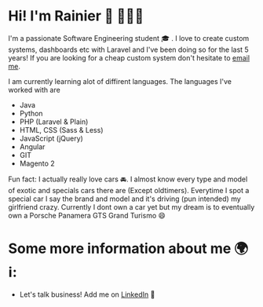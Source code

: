 # Hi! I'm Rainier 👋 👨🏼‍💻

I'm a passionate Software Engineering student 🎓 . I love to create custom systems, dashboards etc with Laravel and I've been doing so for the last 5 years! If you are looking for a cheap custom system don't hesitate to <a href="mailto:info@rainierlaan.nl">email me</a>.

I am currently learning alot of diffirent languages. The languages I've worked with are

- Java
- Python
- PHP (Laravel & Plain)
- HTML, CSS (Sass & Less)
- JavaScript (jQuery)
- Angular
- GIT
- Magento 2

Fun fact: I actually really love cars 🚘.  I almost know every type and model of exotic and specials cars there are (Except oldtimers). Everytime I spot a special car I say the brand and model and it's driving (pun intended) my girlfriend crazy. Currently I dont own a car yet but my dream is to eventually own a Porsche Panamera GTS Grand Turismo 😄 

# Some more information about me 🌍  ℹ️:

- Let's talk business! Add me on <a href="https://www.linkedin.com/in/rainierlaan/">LinkedIn</a> 🧳

<!--
**Rainieren/Rainieren** is a ✨ _special_ ✨ repository because its `README.md` (this file) appears on your GitHub profile.



- 🔭 I’m currently working on ...
- 🌱 I’m currently learning ...
- 👯 I’m looking to collaborate on ...
- 🤔 I’m looking for help with ...
- 💬 Ask me about ...
- 📫 How to reach me: ...
- 😄 Pronouns: ...
- ⚡ Fun fact: ...
-->
